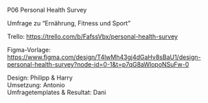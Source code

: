 P06 Personal Health Survey
  
Umfrage zu “Ernährung, Fitness und Sport”
  
Trello: https://trello.com/b/FafssVbx/personal-health-survey
  
Figma-Vorlage:
https://www.figma.com/design/T4lwMh43gj4dGaHv8sBaU1/design-personal-health-survey?node-id=0-1&t=p7qG8aWlopoNSuFw-0
  
Design: Philipp & Harry<br>
Umsetzung: Antonio<br>
Umfragetemplates & Resultat: Dani<br>





